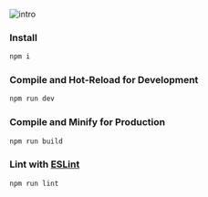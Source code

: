 
![intro](https://user-images.githubusercontent.com/118680595/212464096-538244cb-ee92-4e52-bf40-cb786de2f10d.gif)

### Install

```sh
npm i
```

### Compile and Hot-Reload for Development

```sh
npm run dev
```

### Compile and Minify for Production

```sh
npm run build
```

### Lint with [ESLint](https://eslint.org/)

```sh
npm run lint
```
